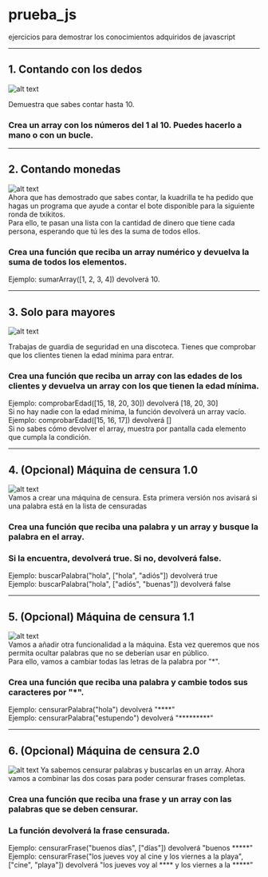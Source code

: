 # prueba_js
ejercicios para demostrar los conocimientos adquiridos de javascript  

------------------------------------------------------------------------------

## 1. Contando con los dedos
![alt text](https://i0.wp.com/blog.frontiersin.org/wp-content/uploads/2017/07/shutterstock_648898522.jpg?resize=565%2C565&ssl=1)  


Demuestra que sabes contar hasta 10.

### Crea un array con los números del 1 al 10. Puedes hacerlo a mano o con un bucle.  

------------------------------------------------------------------------------

## 2. Contando monedas
![alt text](https://encrypted-tbn0.gstatic.com/images?q=tbn:ANd9GcQFUL1bKsDGwRSesrLTjU4RvETV7ueYDFp-2zrVB-gbZY_Hd2FwEuQOYrSa1xAUG3c0zu4&usqp=CAU)  
Ahora que has demostrado que sabes contar, la kuadrilla te ha pedido que hagas un programa que ayude a contar el bote disponible para la siguiente ronda de txikitos.  
Para ello, te pasan una lista con la cantidad de dinero que tiene cada persona, esperando que tú les des la suma de todos ellos.  
### Crea una función que reciba un array numérico y devuelva la suma de todos los elementos. 

Ejemplo: sumarArray([1, 2, 3, 4]) devolverá 10.  

------------------------------------------------------------------------------

## 3. Solo para mayores
![alt text](https://www.saferspaces.org.za/cache/ce_img_cache/local/520d1943832aab5c/og_bouncers.jpg)    

Trabajas de guardia de seguridad en una discoteca. Tienes que comprobar que los clientes tienen la edad mínima para entrar.  

### Crea una función que reciba un array con las edades de los clientes y devuelva un array con los que tienen la edad mínima.  

Ejemplo: comprobarEdad([15, 18, 20, 30]) devolverá [18, 20, 30]  
Si no hay nadie con la edad mínima, la función devolverá un array vacío.  
Ejemplo: comprobarEdad([15, 16, 17]) devolverá []  
Si no sabes cómo devolver el array, muestra por pantalla cada elemento que cumpla la condición.  

------------------------------------------------------------------------------   

## 4. (Opcional) Máquina de censura 1.0
![alt text](https://librotea.com/wp-content/uploads/2022/06/27/17/18/Sherlock_Holmes_detectives_Libros.jpg)    
Vamos a crear una máquina de censura. Esta primera versión nos avisará si una palabra está en la lista de censuradas  
### Crea una función que reciba una palabra y un array y busque la palabra en el array.  
### Si la encuentra, devolverá true. Si no, devolverá false.  

Ejemplo: buscarPalabra("hola", ["hola", "adiós"]) devolverá true  
Ejemplo: buscarPalabra("hola", ["adiós", "buenas"]) devolverá false  

------------------------------------------------------------------------------

## 5. (Opcional) Máquina de censura 1.1  
![alt text](https://i.kym-cdn.com/photos/images/newsfeed/000/242/011/8bc.jpg)    
Vamos a añadir otra funcionalidad a la máquina.
Esta vez queremos que nos permita ocultar palabras que no se deberían usar en público.  
Para ello, vamos a cambiar todas las letras de la palabra por "\*".  
### Crea una función que reciba una palabra y cambie todos sus caracteres por "\*".  

Ejemplo: censurarPalabra("hola") devolverá "\*\*\*\*"  
Ejemplo: censurarPalabra("estupendo") devolverá "\*\*\*\*\*\*\*\*\*"  

------------------------------------------------------------------------------

## 6. (Opcional) Máquina de censura 2.0
![alt text](https://nsarchive.gwu.edu/sites/default/files/thumbnails/image/3_9.jpg) 
Ya sabemos censurar palabras y buscarlas en un array. Ahora vamos a combinar las dos cosas para poder censurar frases completas.  
### Crea una función que reciba una frase y un array con las palabras que se deben censurar.  
### La función devolverá la frase censurada.  

Ejemplo: censurarFrase("buenos días", ["días"]) devolverá "buenos *****"  
Ejemplo: censurarFrase("los jueves voy al cine y los viernes a la playa", ["cine", "playa"]) devolverá "los jueves voy al **** y los viernes a la *****"  

